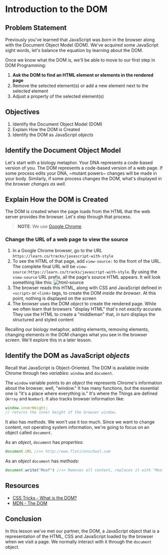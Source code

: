 # Introduction to the DOM

## Problem Statement

Previously you've learned that JavaScript was _born_ in the browser along with
the Document Object Model (DOM). We've acquired some JavaScript sight words,
let's balance the equation by learning about the DOM.

Once we know what the DOM is, we'll be able to move to our first step in DOM
Programming:

1. **Ask the DOM to find an HTML element or elements in the rendered page**
2. Remove the selected element(s) or add a new element next to the selected element
3. Adjust a property of the selected element(s)

## Objectives

1. Identify the Document Object Model (DOM)
2. Explain How the DOM is Created
3. Identify the DOM as JavaScript _objects_

## Identify the Document Object Model

Let's start with a biology metaphor. Your DNA represents a code-based version
of you. The DOM represents a code-based version of a web page. If some process
edits your DNA, ~mutant powers~ changes will be made in your body. Similarly,
if some process changes the DOM, what's displayed in the browser _changes as
well_.

## Explain How the DOM is Created

The DOM is created when the page loads from the HTML that the web server
provides the browser. Let's step through that process.

> **NOTE**: We use [Google Chrome][chrome].

### Change the URL of a web page to view the source

1. In a Google Chrome browser, go to the URL `https://learn.co/tracks/javascript-with-style`
2. To see the HTML of that page, add `view-source:` to the front of the URL.
   The complete final URL will be `view-source:https://learn.co/tracks/javascript-with-style`.
   By using the `view-source` URL prefix, all the page's source HTML appears.
   It will look something like this:
   ![html-source](https://s3.amazonaws.com/learn-verified/html-javascript-lesson.png)
3. The browser reads this HTML, along with CSS and JavaScript defined in
   `<script>` or `<link>` tags, to create the DOM _inside the browser_. At this
   point, nothing is displayed on the screen
4. The browser uses the DOM _object_ to create the rendered page. While we
   often learn that browsers "display HTML" that's not _exactly_ accurate. They
   use the HTML to create a "middleman" that, _in turn_ displays the structured
   and styled content

Recalling our biology metaphor, adding elements, removing elements, changing
elements in the DOM changes what you see in the browser screen. We'll explore
this in a later lesson.

## Identify the DOM as JavaScript _objects_

Recall that JavaScript is Object-Oriented. The DOM is available inside Chrome
through two _variables_: `window` and `document`.

The `window` variable points to an _object_ the represents Chrome's information
about the browser, well, "window." It has many functions, but the essential one
is "it's a place where everything is." It's where the Things are defined
(`Array` and `Number`). It also tracks browser information like:

```javascript
window.innerHeight;
// returns the inner height of the browser window.
```

It also has _methods_.  We won't use it too much. Since we want to change
content, not operating system information, we're going to focus on an object
called `document`.

As an _object_, `document` has _properties_:

```javascript
document.URL //=> http://www.flatironschool.com
```

As an _object_ `document` has _methods_:

```javascript
document.write("Moof") //=> Removes all content, replaces it with "Moof"
```

## Resources

- [CSS Tricks - What is the DOM?](https://css-tricks.com/dom/)
- [MDN - The DOM](https://developer.mozilla.org/en-US/docs/Web/API/Document_Object_Model/Introduction)

## Conclusion

In this lesson we've met our partner, the DOM, a JavaScript object that is a
representation of the HTML, CSS and JavaScript loaded by the browser when we
visit a page. We normally interact with it through the `document` object.

[chrome]: https://www.google.com/chrome/browser/desktop/index.html
